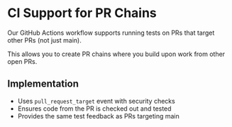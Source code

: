 # CI Support for PR Chains

Our GitHub Actions workflow supports running tests on PRs that target other PRs (not just main).

This allows you to create PR chains where you build upon work from other open PRs.

## Implementation

- Uses `pull_request_target` event with security checks
- Ensures code from the PR is checked out and tested
- Provides the same test feedback as PRs targeting main